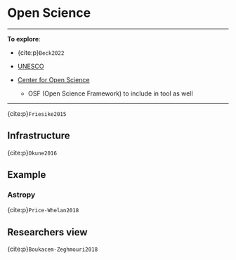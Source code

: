 # Open Science

***
**To explore**: 

- {cite:p}`Beck2022`

- [UNESCO](https://www.unesco.org/en/open-science)

- [Center for Open Science](https://www.cos.io/)
    - OSF (Open Science Framework) to include in tool as well

***


{cite:p}`Friesike2015`

## Infrastructure

{cite:p}`Okune2016`

## Example 

### Astropy

{cite:p}`Price-Whelan2018`

## Researchers view

{cite:p}`Boukacem-Zeghmouri2018`
